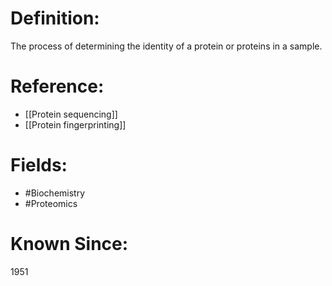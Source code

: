 

# Definition:
The process of determining the identity of a protein or proteins in a sample.

# Reference:
- [[Protein sequencing]]
- [[Protein fingerprinting]]

# Fields: 
- #Biochemistry
- #Proteomics

# Known Since:
1951

